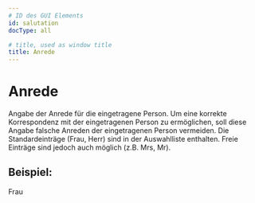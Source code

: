 ```yaml
---
# ID des GUI Elements
id: salutation
docType: all

# title, used as window title
title: Anrede
---
```


# Anrede

Angabe der Anrede für die eingetragene Person. Um eine korrekte Korrespondenz mit der eingetragenen Person zu ermöglichen, soll diese Angabe falsche Anreden der eingetragenen Person vermeiden. Die Standardeinträge (Frau, Herr) sind in der Auswahlliste enthalten. Freie Einträge sind jedoch auch möglich (z.B. Mrs, Mr).

## Beispiel:

Frau
